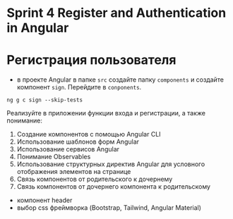 # Sprint 4 Register and Authentication in Angular

# Регистрация пользователя

- в проекте Angular в папке ```src``` создайте папку ```components``` и создайте компонент ```sign```. Перейдите в ```conponents```.

```
ng g c sign --skip-tests
```





Реализуйте в приложении функции входа и регистрации, а также понимание:
1. Создание компонентов с помощью Angular CLI
2. Использование шаблонов форм Angular
3. Использование сервисов Angular
4. Понимание Observables
5. Использование структурных директив Angular для условного отображения элементов на странице
6. Связь компонентов от родительского к дочернему
7. Связь компонентов от дочернего компонента к родительскому

- компонент header
- выбор css фреймворка (Bootstrap, Tailwind, Angular Material)